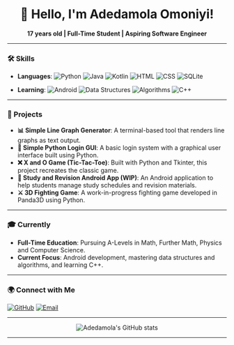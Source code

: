 <h1 align="center">👋 Hello, I'm Adedamola Omoniyi!</h1>
<p align="center">
  <b>17 years old | Full-Time Student | Aspiring Software Engineer</b><br>
</p>

---

### 🛠️ Skills

- **Languages**: 
  ![Python](https://img.shields.io/badge/Python-grey?style=for-the-badge&logo=python&logoColor=white)
  ![Java](https://img.shields.io/badge/Java-grey?style=for-the-badge&logo=java&logoColor=white)
  ![Kotlin](https://img.shields.io/badge/Kotlin-grey?style=for-the-badge&logo=kotlin&logoColor=white)
  ![HTML](https://img.shields.io/badge/HTML5-grey?style=for-the-badge&logo=html5&logoColor=white)
  ![CSS](https://img.shields.io/badge/CSS3-grey?style=for-the-badge&logo=css3&logoColor=white)
  ![SQLite](https://img.shields.io/badge/SQLite-grey?style=for-the-badge&logo=sqlite&logoColor=white)

- **Learning**: 
  ![Android](https://img.shields.io/badge/Android-green?style=for-the-badge&logo=android&logoColor=white)
  ![Data Structures](https://img.shields.io/badge/Data_Structures-green?style=for-the-badge)
  ![Algorithms](https://img.shields.io/badge/Algorithms-green?style=for-the-badge)
  ![C++](https://img.shields.io/badge/C++-green?style=for-the-badge&logo=cplusplus&logoColor=white)

---

### 🚀 Projects

- **📊 Simple Line Graph Generator**: A terminal-based tool that renders line graphs as text output.
- **🔑 Simple Python Login GUI**: A basic login system with a graphical user interface built using Python.
- **❌ X and O Game (Tic-Tac-Toe)**: Built with Python and Tkinter, this project recreates the classic game.
- **📱 Study and Revision Android App (WIP)**: An Android application to help students manage study schedules and revision materials.
- **⚔️ 3D Fighting Game**: A work-in-progress fighting game developed in Panda3D using Python.

---

### 🎓 Currently
- **Full-Time Education**: Pursuing A-Levels in Math, Further Math, Physics and Computer Science.
- **Current Focus**: Android development, mastering data structures and algorithms, and learning C++.

---

### 🌍 Connect with Me
[![GitHub](https://img.shields.io/badge/GitHub-black?style=for-the-badge&logo=github)](https://github.com/AdedamolaOmoniyi)
[![Email](https://img.shields.io/badge/Gmail-green?style=for-the-badge&logo=Gmail&logoColor=white)](https://www.adedamolaomoniyi@gmail.com)

---

<p align="center">
  <img src="https://github-readme-stats.vercel.app/api?username=AdedamolaOmoniyi&show_icons=true&theme=graywhite" alt="Adedamola's GitHub stats">
</p>

---


